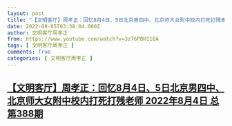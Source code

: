 ```yaml
---
layout: post
title: "【文明客厅】周孝正：回忆8月4日、5日北京男四中、北京师大女附中校内打死打残老师 2022年8月4日 总第388期"
date: 2022-08-05T03:38:04.000Z
author: 文明客厅周孝正
from: https://www.youtube.com/watch?v=3z76PBH116A
tags: [ 文明客厅周孝正 ]
comments: True
categories: [ 文明客厅周孝正 ]
---
```

<!--1659670684000-->
[【文明客厅】周孝正：回忆8月4日、5日北京男四中、北京师大女附中校内打死打残老师 2022年8月4日 总第388期](https://www.youtube.com/watch?v=3z76PBH116A)
------

<div>

</div>
